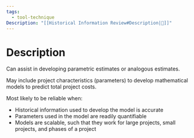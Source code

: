 ```yaml
---
tags:
  - tool-technique
Description: "[[Historical Information Review#Description|📝]]"
---
```

# Description
Can assist in developing parametric estimates or analogous estimates.

May include project characteristics (parameters) to develop mathematical models to predict total project costs.

Most likely to be reliable when:
- Historical information used to develop the model is accurate
- Parameters used in the model are readily quantifiable
- Models are scalable, such that they work for large projects, small projects, and phases of a project